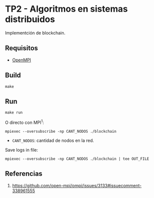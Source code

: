# TP2 - Algoritmos en sistemas distribuidos

Implementción de blockchain.

## Requisitos

- [OpenMPI](https://www.open-mpi.org/)

## Build
```
make
```

## Run

```
make run
```

O directo con MPI<sup>1</sup>:
```
mpiexec --oversubscribe -np CANT_NODOS ./blockchain
```

- `CANT_NODOS`: cantidad de nodos en la red.

Save logs in file:

```
mpiexec --oversubscribe -np CANT_NODOS ./blockchain | tee OUT_FILE
```

## Referencias

1. https://github.com/open-mpi/ompi/issues/3133#issuecomment-338961555
